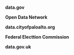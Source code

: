 **data.gov**


**Open Data Network**


**data.cityofpaloalto.org**


**Federal Electtion Commission**


**data.gov.uk**


